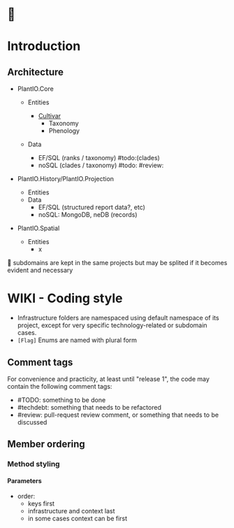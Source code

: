 # 🚧
# Introduction

## Architecture

- PlantIO.Core
    - Entities
        - [Cultivar](Entities\Cultivar\README.MD)
            - Taxonomy
            - Phenology
    
    - Data
        - EF/SQL (ranks / taxonomy) #todo:(clades)
        - noSQL (clades / taxonomy) #todo: #review:

- PlantIO.History/PlantIO.Projection
    - Entities
    - Data
        - EF/SQL (structured report data?, etc)
        - noSQL: MongoDB, neDB (records)

- PlantIO.Spatial
    - Entities
        - x

🚧 subdomains are kept in the same projects but may be splited if it becomes evident and necessary

# WIKI - Coding style
* Infrastructure folders are namespaced using default namespace of its project, except for very specific technology-related or subdomain cases.
* ```[Flag]``` Enums are named with plural form

## Comment tags
For convenience and practicity, at least until "release 1", the code may contain the following comment tags:  
- #TODO: something to be done
- #techdebt: something that needs to be refactored
- #review: pull-request review comment, or something that needs to be discussed

## Member ordering

### Method styling

#### Parameters

- order:
    - keys first
    - infrastructure and context last
    - in some cases context can be first
